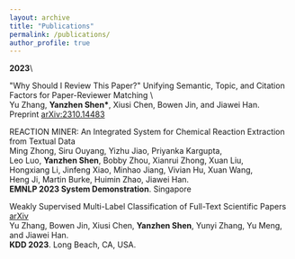 ```yaml
---
layout: archive
title: "Publications"
permalink: /publications/
author_profile: true
---
```


**2023**\

"Why Should I Review This Paper?" Unifying Semantic, Topic, and Citation Factors for Paper-Reviewer Matching \   
Yu Zhang, **Yanzhen Shen\***, Xiusi Chen, Bowen Jin, and Jiawei Han.     
Preprint [arXiv:2310.14483](https://arxiv.org/abs/2310.14483)

REACTION MINER: An Integrated System for Chemical Reaction Extraction from Textual Data \
Ming Zhong, Siru Ouyang, Yizhu Jiao, Priyanka Kargupta, \
Leo Luo, **Yanzhen Shen**, Bobby Zhou, Xianrui Zhong, Xuan Liu, \
Hongxiang Li, Jinfeng Xiao, Minhao Jiang, Vivian Hu, Xuan Wang, \
Heng Ji, Martin Burke, Huimin Zhao, Jiawei Han. \
**EMNLP 2023 System Demonstration**. Singapore

Weakly Supervised Multi-Label Classification of Full-Text Scientific Papers [arXiv](https://arxiv.org/abs/2306.14003) \
Yu Zhang, Bowen Jin, Xiusi Chen, **Yanzhen Shen**, Yunyi Zhang, Yu Meng, and Jiawei Han. \
**KDD 2023**. Long Beach, CA, USA.

